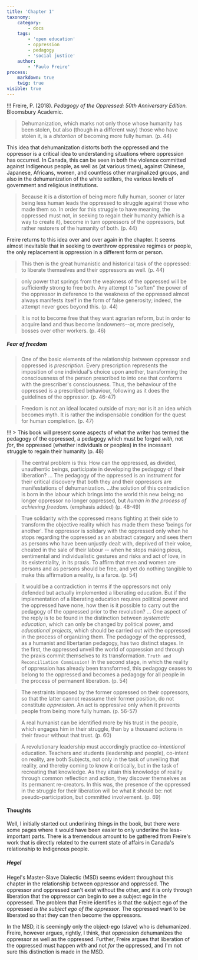 ```yaml
---
title: 'Chapter 1'
taxonomy:
    category:
        - docs
    tags:
        - 'open education'
        - oppression
        - pedagogy
        - 'social justice'
    author:
        - 'Paulo Freire'
process:
    markdown: true
    twig: true
visible: true
---
```


!!! Freire, P. (2018). *Pedagogy of the Oppressed: 50th Anniversary Edition.* Bloomsbury Academic.


> Dehumanization, which marks not only those whose humanity has been stolen, but also (though in a different way) those who have stolen it, is a *distortion* of becoming more fully human. (p. 44)

This idea that dehumanization distorts both the oppressed and the oppressor is a critical idea to understanding situations where oppression has occurred. In Canada, this can be seen in both the violence committed against Indigenous people, as well as (at various times), against Chinese, Japanese, Africans, women, and countless other marginalized groups, and also in the dehumanization of the white settlers, the various levels of government and religious institutions.

> Because it is a distortion of being more fully human, sooner or later being less human leads the oppressed to struggle against those who made them so. In order for this struggle to have meaning, the oppressed must not, in seeking to regain their humanity (which is a way to create it), become in turn oppressors of the oppressors, but rather restorers of the humanity of both. (p. 44)

Freire returns to this idea over and over again in the chapter. It seems almost inevitable that in seeking to overthrow oppressive regimes or people, the only replacement is oppression in a different form or person.

> This then is the great humanistic and historical task of the oppressed: to liberate themselves and their oppressors as well. (p. 44)

> only  power that springs from the weakness of the oppressed will be sufficiently strong to free both. Any attempt to "soften" the power of the oppressor in deference to the weakness of the oppressed almost always manifests itself in the form of false generosity; indeed, the attempt never goes beyond this. (p. 44)

>It is not to become free that they want agrarian reform, but in order to acquire land and thus become landowners--or, more precisely, bosses over other workers. (p. 46)

##### Fear of freedom
>One of the basic elements of the relationship between oppressor and oppressed is *prescription*. Every prescription represents the imposition of one individual's choice upon another, transforming the consciousness of the person prescribed to into one that conforms with the prescriber's consciousness. Thus, the behaviour of the oppressed is a prescribed behaviour, following as it does the guidelines of the oppressor. (p. 46-47)

>Freedom is not an ideal located outside of man; nor is it an idea which becomes myth. It is rather the indispensable condition for the quest for human completion. (p. 47)

!!! > This book will present some aspects of what the writer has termed the pedagogy of the oppressed, a pedagogy which must be forged *with*, not *for*, the oppressed (whether individuals or peoples) in the incessant struggle to regain their humanity (p. 48)

> The central problem is this: How can the oppressed, as divided, unauthentic beings, participate in developing the pedagogy of their liberation? ... The pedagogy of the oppressed is an instrument for their critical discovery that both they and their oppressors are manifestations of dehumanization.
> ...the solution of this contradiction is born in the labour which brings into the world this new being; no longer oppressor no longer oppressed, but *human in the process of achieving freedom.* (emphasis added) (p. 48-49)

>True solidarity with the oppressed means fighting at their side to transform the objective reality which has made them these 'beings for another'. The oppressor is solidary with the oppressed only when he stops regarding the oppressed as an abstract category and sees them as persons who have been unjustly dealt with, deprived of their voice, cheated in the sale of their labour -- when he stops making pious, sentimental and individualistic gestures and risks and act of love, in its existentiality, in its praxis. To affirm that men and women are persons and as persons should be free, and yet do nothing tangible to make this affirmation a reality, is a farce. (p. 54)

> It would be a contradiction in terms if the oppressors not only defended but actually implemented a liberating education.
> But if the implementation of a liberating education requires political power and the oppressed have none, how then is it possible to carry out the pedagogy of the oppressed prior to the revolution?
> ... One aspect of the reply is to be found in the distinction between *systematic education*, which can only be changed by political power, amd *educational projects*, which should be carried out *with* the oppressed in the process of organizing them.
> The pedagogy of the oppressed, as a humanist and libertarian pedagogy, has two distinct stages. In the first, the oppressed unveil the world of oppression and through the praxis commit themselves to its transformation. `Truth and Reconciliation Commission!` In the second stage, in which the reality of oppression has already been transformed, this pedagogy ceases to belong to the oppressed and becomes a pedagogy for all people in the process of permanent liberation. (p. 54)

> The restraints imposed by the former oppressed on their oppressors, so that the latter cannot reassume their former position, do not constitute *oppression*. An act is oppressive only when it prevents people from being more fully human. (p. 56-57)

> A real humanist can be identified more by his trust in the people, which engages him in their struggle, than by a thousand actions in their favour without that trust. (p. 60)


> A revolutionary leadership must accordingly practice *co-intentional* education. Teachers and students (leadership and people), co-intent on reality, are both Subjects, not only in the task of unveiling that reality, and thereby coming to know it critically, but in the task of recreating that knowledge. As they attain this knowledge of reality through common reflection and action, they discover themselves as its permanent re-creators. In this was, the presence of the oppressed in the struggle for their liberation will be what it should be: not pseudo-participation, but committed involvement. (p. 69)

#### Thoughts

Well, I initially started out underlining things in the book, but there were some pages where it would have been easier to only underline the less-important parts. There is a tremendous amount to be gathered from Freire's work that is directly related to the current state of affairs in Canada's relationship to Indigenous people.

##### Hegel

Hegel's Master-Slave Dialectic (MSD) seems evident throughout this chapter in the relationship between oppressor and oppressed. The oppressor and oppressed can't exist without the other, and it is only through liberation that the oppressor can begin to see a subject ego in the oppressed. The problem that Freire identifies is that the subject ego of the oppressed *is the subject ego of the oppressor*. The oppressed want to be liberated so that they can then become the oppressors.

In the MSD, it is seemingly only the object-ego (slave) who is dehumanized. Freire, however argues, rightly, I think, that oppression dehumanizes the oppressor as well as the oppressed. Further, Freire argues that liberation of the oppressed must happen *with* and not *for* the oppressed, and I'm not sure this distinction is made in the MSD.
